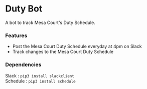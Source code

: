 # Duty Bot
A bot to track Mesa Court's Duty Schedule.  

### Features
- Post the Mesa Court Duty Schedule everyday at 4pm on Slack
- Track changes to the Mesa Court Duty Schedule

### Dependencies
Slack : `pip3 install slackclient`  
Schedule : `pip3 install schedule`
